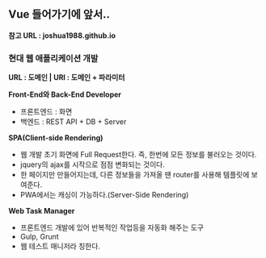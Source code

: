 ## Vue 들어가기에 앞서..

**참고 URL : joshua1988.github.io**



### 현대 웹 애플리케이션 개발

**URL : 도메인 |  URI : 도메인 + 파라미터**

**Front-End와 Back-End Developer**

- 프론트엔드 : 화면
- 백엔드 : REST API + DB + Server

**SPA(Client-side Rendering)**

- 웹 개발 초기 화면에 Full Request한다. 즉, 한번에 모든 정보를 불러오는 것이다.
- jquery의 ajax를 시작으로 점점 변화되는 것이다.
- 한 페이지만 만들어지는데, 다른 정보들을 가져올 땐 router를 사용해 템플릿에 보여준다.
- PWA에서는 캐싱이 가능하다.(Server-Side Rendering)

**Web Task Manager**

- 프론트엔드 개발에 있어 반복적인 작업등을 자동화 해주는 도구
- Gulp, Grunt
- 웹 테스트 매니저라 칭한다.

